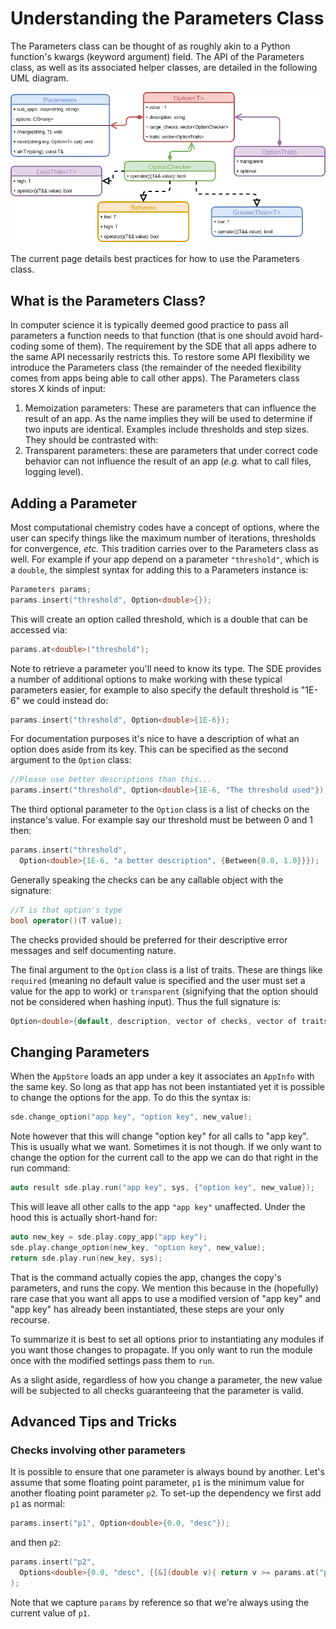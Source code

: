 Understanding the Parameters Class
==================================

The Parameters class can be thought of as roughly akin to a Python function's 
kwargs (keyword argument) field.  The API of the Parameters class, as well as
its associated helper classes, are detailed in the following UML diagram.

![](uml/parameters.png)

The current page details best practices for how to use the Parameters class.

What is the Parameters Class?
-----------------------------

In computer science it is typically deemed good practice to pass all parameters
a function needs to that function (that is one should avoid hard-coding some 
of them).  The requirement by the SDE that all apps adhere to the same API 
necessarily restricts this.  To restore some API flexibility we introduce the
Parameters class (the remainder of the needed flexibility comes from apps 
being able to call other apps).  The Parameters class stores X kinds of 
input:

1. Memoization parameters: These are parameters that can influence the result
   of an app.  As the name implies they will be used to determine if 
   two inputs are identical.  Examples include thresholds and step sizes.  They 
   should be contrasted with:
2. Transparent parameters: these are parameters that under correct code behavior
   can not influence the result of an app (*e.g.* what to call files, logging
   level).

Adding a Parameter
------------------

Most computational chemistry codes have a concept of options, where the user can
specify things like the maximum number of iterations, thresholds for 
convergence, *etc.*  This tradition carries over to the Parameters class as 
well.  For example if your app depend on a parameter `"threshold"`, which is a
`double`, the simplest syntax for adding this to a Parameters instance is:

```.cpp
Parameters params;
params.insert("threshold", Option<double>{});
```

This will create an option called threshold, which is a double that can be
accessed via:

```.cpp
params.at<double>("threshold");
```

Note to retrieve a parameter you'll need to know its type.  The SDE provides a
number of additional options to make working with these typical parameters 
easier, for example to also specify the default threshold is "1E-6" we could
instead do:

```.cpp
params.insert("threshold", Option<double>{1E-6});
```

For documentation purposes it's nice to have a description of what an option 
does aside from its key.  This can be specified as the second argument to the 
`Option` class:

```.cpp
//Please use better descriptions than this...
params.insert("threshold", Option<double>{1E-6, "The threshold used"});
```

The third optional parameter to the `Option` class is a list of checks on 
the instance's value.  For example say our threshold must be between 0 and 1 
then:
```.cpp
params.insert("threshold", 
  Option<double>{1E-6, "a better description", {Between{0.0, 1.0}}});
``` 

Generally speaking the checks can be any callable object with the signature:

```.cpp
//T is that option's type
bool operator()(T value);
```
The checks provided should be preferred for their descriptive error messages
and self documenting nature.

The final argument to the `Option` class is a list of traits.  These are things
like `required` (meaning no default value is specified and the user must set a
value for the app to work) or `transparent` (signifying that the option 
should not be considered when hashing input).  Thus the full signature is:

```.cpp
Option<double>{default, description, vector of checks, vector of traits};
```

Changing Parameters
-------------------

When the `AppStore` loads an app under a key it associates an `AppInfo` with the
same key.  So long as that app has not been instantiated yet it is possible to 
change the options for the app.  To do this the syntax is:

```.cpp
sde.change_option("app key", "option key", new_value);
```

Note however that this will change "option key" for all calls to "app key".  
This is usually what we want.  Sometimes it is not though.  If we only want to
change the option for the current call to the app we can do that right in the
run command:

```.cpp
auto result sde.play.run("app key", sys, {"option key", new_value});
```

This will leave all other calls to the app `"app key"` unaffected.  Under the
hood this is actually short-hand for:

```.cpp
auto new_key = sde.play.copy_app("app key");
sde.play.change_option(new_key, "option key", new_value);
return sde.play.run(new_key, sys);
```

That is the command actually copies the app, changes the copy's parameters, and
runs the copy.  We mention this because in the (hopefully) rare case that you 
want all apps to use a modified version of "app key" and "app key" has already 
been instantiated, these steps are your only recourse.

To summarize it is best to set all options prior to instantiating any modules if
you want those changes to propagate.  If you only want to run the module once
with the modified settings pass them to `run`.

As a slight aside, regardless of how you change a parameter, the new value will
be subjected to all checks guaranteeing that the parameter is valid.

Advanced Tips and Tricks
------------------------

### Checks involving other parameters

It is possible to ensure that one parameter is always bound by another.  Let's
assume that some floating point parameter, `p1` is the minimum value for 
another floating point parameter `p2`.  To set-up the dependency we first add 
`p1` as normal:

```.cpp
params.insert("p1", Option<double>{0.0, "desc"});
``` 

and then `p2`:

```.cpp
params.insert("p2", 
  Options<double>{0.0, "desc", {[&](double v){ return v >= params.at("p1");}}}
); 
```

Note that we capture `params` by reference so that we're always using the 
current value of `p1`.
